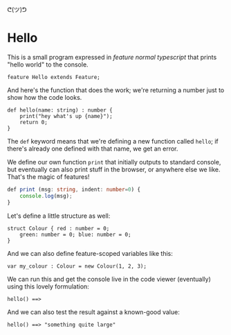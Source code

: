 ᕦ(ツ)ᕤ
# Hello

This is a small program expressed in *feature normal typescript* that prints "hello world" to the console.

    feature Hello extends Feature;

And here's the function that does the work; we're returning a number just to show how the code looks.

    def hello(name: string) : number {
        print("hey what's up {name}");
        return 0;
    }

The `def` keyword means that we're defining a new function called `hello`; if there's already one defined with that name, we get an error.

We define our own function `print` that initially outputs to standard console, but eventually can also print stuff in the browser, or anywhere else we like. That's the magic of features!

```ts
def print (msg: string, indent: number=0) {
    console.log(msg);
}
```

Let's define a little structure as well:

    struct Colour { red : number = 0; 
        green: number = 0; blue: number = 0; 
    }

And we can also define feature-scoped variables like this:

    var my_colour : Colour = new Colour(1, 2, 3);

We can run this and get the console live in the code viewer (eventually) using this lovely formulation:

    hello() ==> 

And we can also test the result against a known-good value:

    hello() ==> "something quite large"


